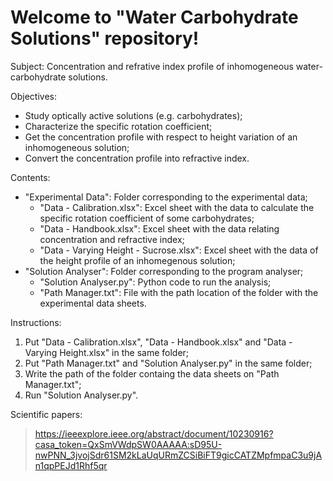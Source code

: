 # Welcome to "Water Carbohydrate Solutions" repository!

Subject: Concentration and refrative index profile of inhomogeneous water-carbohydrate solutions.

Objectives: 
- Study optically active solutions (e.g. carbohydrates);
- Characterize the specific rotation coefficient;
- Get the concentration profile with respect to height variation of an inhomogeneous solution;
- Convert the concentration profile into refractive index.

Contents:
- "Experimental Data": Folder corresponding to the experimental data;
  - "Data - Calibration.xlsx": Excel sheet with the data to calculate the specific rotation coefficient of some carbohydrates;
  - "Data - Handbook.xlsx": Excel sheet with the data relating concentration and refractive index;
  - "Data - Varying Height - Sucrose.xlsx": Excel sheet with the data of the height profile of an inhomegenous solution;
- "Solution Analyser": Folder corresponding to the program analyser;
  - "Solution Analyser.py": Python code to run the analysis;
  - "Path Manager.txt": File with the path location of the folder with the experimental data sheets.

Instructions:
1) Put "Data - Calibration.xlsx", "Data - Handbook.xlsx" and "Data - Varying Height.xlsx" in the same folder;
2) Put "Path Manager.txt" and "Solution Analyser.py" in the same folder;
3) Write the path of the folder containg the data sheets on "Path Manager.txt";
4) Run "Solution Analyser.py".

Scientific papers:
> https://ieeexplore.ieee.org/abstract/document/10230916?casa_token=QxSmVWdpSW0AAAAA:sD95U-nwPNN_3jvojSdr61SM2kLaUqURmZCSiBiFT9gicCATZMpfmpaC3u9jAn1qpPEJd1Rhf5qr
